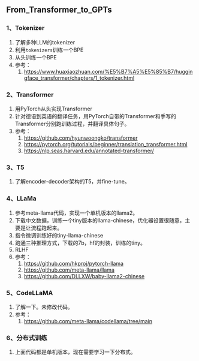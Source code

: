 ## From_Transformer_to_GPTs

### 1、Tokenizer

1. 了解多种LLM的tokenizer
2. 利用`tokenizers`训练一个BPE
3. 从头训练一个BPE
4. 参考：
   1. https://www.huaxiaozhuan.com/%E5%B7%A5%E5%85%B7/huggingface_transformer/chapters/1_tokenizer.html

### 2、Transformer

1. 用PyTorch从头实现Transformer
2. 针对德语到英语的翻译任务，用PyTorch自带的Transformer和手写的Transformer分别跑训练过程，并翻译具体句子。
3. 参考：
   1. https://github.com/hyunwoongko/transformer 
   2. https://pytorch.org/tutorials/beginner/translation_transformer.html
   3. https://nlp.seas.harvard.edu/annotated-transformer/

### 3、T5

1. 了解encoder-decoder架构的T5，并fine-tune。

### 4、LLaMa

1. 参考meta-llama代码，实现一个单机版本的llama2。
2. 下载中文数据，训练一个tiny版本的llama-chinese，优化器设置很随意，主要是让流程跑起来。
3. 指令微调训练好的tiny-llama-chinese
4. 跑通三种推理方式，下载的7b，hf的封装，训练的tiny。
5. RLHF
6. 参考：
   1. https://github.com/hkproj/pytorch-llama
   2. https://github.com/meta-llama/llama
   3. https://github.com/DLLXW/baby-llama2-chinese

### 5、CodeLLaMA

1. 了解一下。未修改代码。
2. 参考：
   1. https://github.com/meta-llama/codellama/tree/main

### 6、分布式训练

1. 上面代码都是单机版本，现在需要学习一下分布式。
